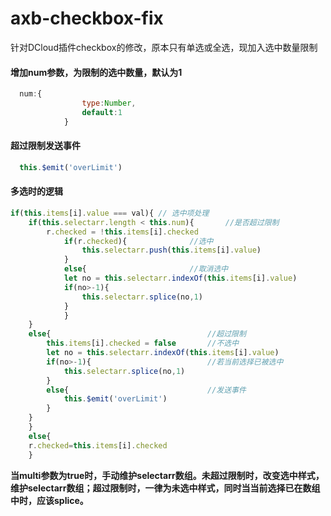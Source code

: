 # axb-checkbox-fix
针对DCloud插件checkbox的修改，原本只有单选或全选，现加入选中数量限制  
#### 增加num参数，为限制的选中数量，默认为1  
```javascript
  num:{
				type:Number,
				default:1
			}
```
#### 超过限制发送事件  
```javascript
  this.$emit('overLimit')
```
#### 多选时的逻辑
```javascript
if(this.items[i].value === val){ // 选中项处理
	if(this.selectarr.length < this.num){		//是否超过限制
		r.checked = !this.items[i].checked
			if(r.checked){				//选中
				this.selectarr.push(this.items[i].value)
			}
			else{						//取消选中
			let no = this.selectarr.indexOf(this.items[i].value)
			if(no>-1){
				this.selectarr.splice(no,1)
			}
			}
	}
	else{									//超过限制
		this.items[i].checked = false		//不选中
		let no = this.selectarr.indexOf(this.items[i].value)
		if(no>-1){							//若当前选择已被选中
			this.selectarr.splice(no,1)
		}
		else{								//发送事件
			this.$emit('overLimit')
		}
	}	
	}
	else{
	r.checked=this.items[i].checked
	}
```
**当multi参数为true时，手动维护selectarr数组。未超过限制时，改变选中样式，维护selectarr数组；超过限制时，一律为未选中样式，同时当当前选择已在数组中时，应该splice。**

